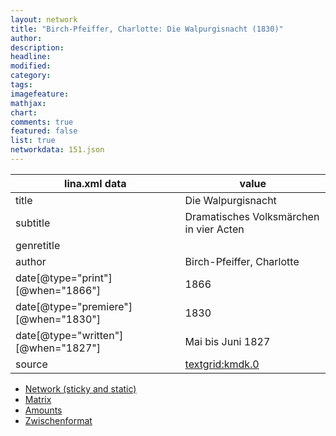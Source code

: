 ```yaml
---
layout: network
title: "Birch-Pfeiffer, Charlotte: Die Walpurgisnacht (1830)"
author:
description:
headline:
modified:
category:
tags:
imagefeature: 
mathjax: 
chart: 
comments: true
featured: false
list: true
networkdata: 151.json
---
```

lina.xml data  | value
------------- | -------------
title|Die Walpurgisnacht
subtitle|Dramatisches Volksmärchen in vier Acten
genretitle|
author|Birch-Pfeiffer, Charlotte
date[@type="print"][@when="1866"]|1866
date[@type="premiere"][@when="1830"]|1830
date[@type="written"][@when="1827"]|Mai bis Juni 1827
source|[textgrid:kmdk.0](https://textgridlab.org/1.0/tgcrud-public/rest/textgrid:kmdk.0/data)



* [Network (sticky and static)](/linas/network151)
* [Matrix](/linas/matrix151)
* [Amounts](/linas/amount151)
* [Zwischenformat](/linas/lina151 )
